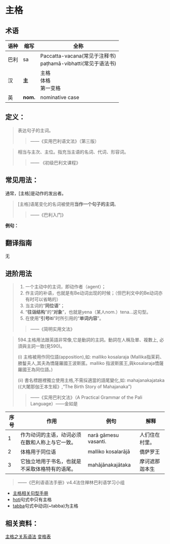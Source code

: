 # 主格

## 术语

|语种|缩写|全称|
|-|-|-|
|巴利|sa|Paccatta-vacana\(常见于注释书\)<br>paṭhamā-vibhatti\(常见于语法书\)|
|汉|**主**|主格<br>体格<br>第一变格|
|英|**nom.**|nominative case|


## 定义：

> 表达句子的主词。
>
>> ——《实用巴利语文法》（第三版）

>相当与主次、主位。指充当主语的名词、代词、形容词。
>> —— 《初级巴利文课程》

## 常见用法：

通常，[主格]是动作的发出者。

>[主格]语尾变化的名词被使用**当作一个句子的主词**。
>> ——《巴利入门》


**例句：**

## 翻译指南

无

## 进阶用法

>1. 一个主动中的主词，即动作者（agent）；
>2. 作主词的补语，也就是有Be动词出现的时候；（但巴利文中的Be动词亦有时可以省略的）
>3. 当主词的“**同位语**”；
>4. “**往诣结构**”的“**对象**”，也就是yena（某人nom.）tena…这句型。
>5. 在使用“**引号iti**”时所引用的“**单词内容**”。
>>——《简明实用文法》

>594.主格用法跟英語非常像,它是動詞的主詞。動詞在人稱及單、複數上, 必須與主詞一致(見590)。
>
>(i) 主格被用作同位語(apposition),如: malliko kosalaraja (Mallika指茉莉、勝鬘夫人,其夫為憍薩羅國王波斯匿。malliko 指波斯匿王,與kosalaraja憍薩羅國王為同位語。)
>
>(ii) 書名標題裡獨立使用主格,不需採適當的語尾變化,如: mahajanakajataka (《大闍那伽王本生經》,“The Birth Story of Mahajanaka”)
>>——《实用巴利文法》（A Practical Grammar of the Pali Language）——金如是

|序号|作用|例句|解释|
|-|-|-|-|
|1|作为动词的主语，动词必须在数和人称上与它一致。|narā gāmesu vasanti.|人们住在村里。|
|2|体格用于同位语|malliko kosalarājā|僑萨罗王|
|3|它独立地用于书名，也就是不采取体格特有的语尾。|mahājānakajātaka|摩诃遮那迦本生|

>——《巴利语语法手册》v4.4法住禅林巴利语学习小组

* [主格相关句型手册](../grammar/grammar.md)
* [hoti](https://github.com/visuddhinanda/pali-handbook/tree/2bdb9c6f5be84217fa8f6966ef2e5d108d7ef6d3/declension/hoti.md)句式中只有主格
* [tabba](https://github.com/visuddhinanda/pali-handbook/tree/2bdb9c6f5be84217fa8f6966ef2e5d108d7ef6d3/declension/tabba.md)句式中动词\(~tabba\)为主格

## 相关资料：

[主格之关系语法](../basic-relation/nom.md)
[变格表](ending-table.md)

